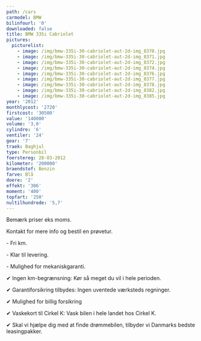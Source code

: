 ```yaml
---
path: /cars
carmodel: BMW
bilinfourl: '0'
downloaded: false
title: BMW 335i Cabriolet
pictures:
  picturelist:
    - image: /img/bmw-335i-30-cabriolet-aut-2d-img_8370.jpg
    - image: /img/bmw-335i-30-cabriolet-aut-2d-img_8371.jpg
    - image: /img/bmw-335i-30-cabriolet-aut-2d-img_8372.jpg
    - image: /img/bmw-335i-30-cabriolet-aut-2d-img_8374.jpg
    - image: /img/bmw-335i-30-cabriolet-aut-2d-img_8376.jpg
    - image: /img/bmw-335i-30-cabriolet-aut-2d-img_8377.jpg
    - image: /img/bmw-335i-30-cabriolet-aut-2d-img_8378.jpg
    - image: /img/bmw-335i-30-cabriolet-aut-2d-img_8382.jpg
    - image: /img/bmw-335i-30-cabriolet-aut-2d-img_8385.jpg
year: '2012'
monthlycost: '2720'
firstcost: '30500'
value: '140000'
volume: '3,0'
cylindre: '6'
ventiler: '24'
gear: '7'
traek: Baghjul
type: Personbil
foerstereg: 28-03-2012
kilometer: '200000'
braendstof: Benzin
farve: Blå
doere: '2'
effekt: '306'
moment: '400'
topfart: '250'
nultilhundrede: '5,7'
---
```

Bemærk priser eks moms. 



Kontakt for mere info og bestil en prøvetur.



\- Fri km. 

\- Klar til levering.

\- Mulighed for mekaniskgaranti.



 ✔ Ingen km-begrænsning: Kør så meget du vil i hele perioden.

 ✔ Garantiforsikring tilbydes: Ingen uventede værksteds regninger.

 ✔ Mulighed for billig forsikring 

 ✔ Vaskekort til Cirkel K: Vask bilen i hele landet hos Cirkel K.

 ✔ Skal vi hjælpe dig med at finde drømmebilen, tilbyder vi Danmarks bedste leasingpakker.

